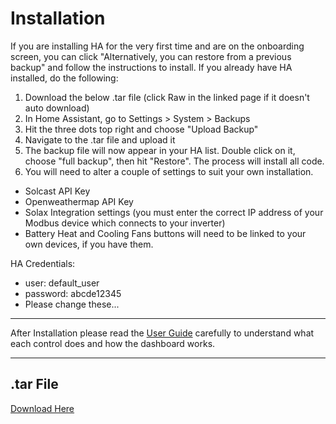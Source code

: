 # Installation

If you are installing HA for the very first time and are on the onboarding screen, you can click "Alternatively, you can restore from a previous backup" and follow the instructions to install.  If you already have HA installed, do the following:

1. Download the below .tar file (click Raw in the linked page if it doesn't auto download)
2. In Home Assistant, go to Settings > System > Backups
3. Hit the three dots top right and choose "Upload Backup"
4. Navigate to the .tar file and upload it
5. The backup file will now appear in your HA list. Double click on it, choose "full backup", then hit "Restore". The process will install all code.
6. You will need to alter a couple of settings to suit your own installation.
* Solcast API Key
* Openweathermap API Key
* Solax Integration settings (you must enter the correct IP address of your Modbus device which connects to your inverter)
* Battery Heat and Cooling Fans buttons will need to be linked to your own devices, if you have them.

HA Credentials:

* user: default_user
* password: abcde12345
* Please change these...

-----

After Installation please read the [User Guide](https://github.com/jevburchell/Solis-Modbus-Auto-Charging-using-Solax/blob/main/README.md#user-guide) carefully to understand what each control does and how the dashboard works.

-----

## .tar File

[Download Here](https://github.com/jevburchell/Solis-Modbus-Auto-Charging-using-Solax/blob/main/Images/HA%20Solis%20Solax%20Automation%20Backup%201.6.23.tar)
